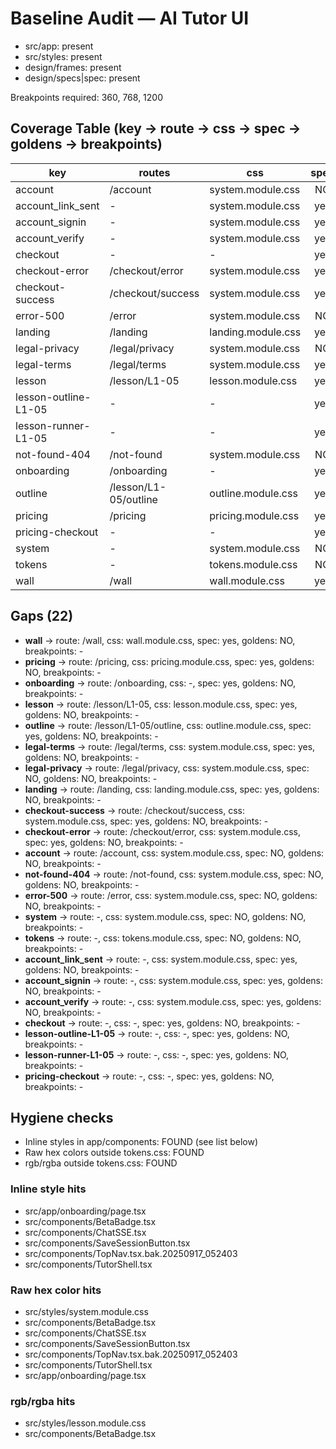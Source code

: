 # Baseline Audit — AI Tutor UI

- src/app: present
- src/styles: present
- design/frames: present
- design/specs|spec: present

Breakpoints required: 360, 768, 1200

## Coverage Table (key → route → css → spec → goldens → breakpoints)

| key | routes | css | spec | goldens | breakpoints |
|---|---|---|:---:|:---:|---|
| account | /account | system.module.css | NO | NO | - |
| account_link_sent | - | system.module.css | yes | NO | - |
| account_signin | - | system.module.css | yes | NO | - |
| account_verify | - | system.module.css | yes | NO | - |
| checkout | - | - | yes | NO | - |
| checkout-error | /checkout/error | system.module.css | yes | NO | - |
| checkout-success | /checkout/success | system.module.css | yes | NO | - |
| error-500 | /error | system.module.css | NO | NO | - |
| landing | /landing | landing.module.css | yes | NO | - |
| legal-privacy | /legal/privacy | system.module.css | NO | NO | - |
| legal-terms | /legal/terms | system.module.css | yes | NO | - |
| lesson | /lesson/L1-05 | lesson.module.css | yes | NO | - |
| lesson-outline-L1-05 | - | - | yes | NO | - |
| lesson-runner-L1-05 | - | - | yes | NO | - |
| not-found-404 | /not-found | system.module.css | NO | NO | - |
| onboarding | /onboarding | - | yes | NO | - |
| outline | /lesson/L1-05/outline | outline.module.css | yes | NO | - |
| pricing | /pricing | pricing.module.css | yes | NO | - |
| pricing-checkout | - | - | yes | NO | - |
| system | - | system.module.css | NO | NO | - |
| tokens | - | tokens.module.css | NO | NO | - |
| wall | /wall | wall.module.css | yes | NO | - |

## Gaps (22)
- **wall** → route: /wall, css: wall.module.css, spec: yes, goldens: NO, breakpoints: -
- **pricing** → route: /pricing, css: pricing.module.css, spec: yes, goldens: NO, breakpoints: -
- **onboarding** → route: /onboarding, css: -, spec: yes, goldens: NO, breakpoints: -
- **lesson** → route: /lesson/L1-05, css: lesson.module.css, spec: yes, goldens: NO, breakpoints: -
- **outline** → route: /lesson/L1-05/outline, css: outline.module.css, spec: yes, goldens: NO, breakpoints: -
- **legal-terms** → route: /legal/terms, css: system.module.css, spec: yes, goldens: NO, breakpoints: -
- **legal-privacy** → route: /legal/privacy, css: system.module.css, spec: NO, goldens: NO, breakpoints: -
- **landing** → route: /landing, css: landing.module.css, spec: yes, goldens: NO, breakpoints: -
- **checkout-success** → route: /checkout/success, css: system.module.css, spec: yes, goldens: NO, breakpoints: -
- **checkout-error** → route: /checkout/error, css: system.module.css, spec: yes, goldens: NO, breakpoints: -
- **account** → route: /account, css: system.module.css, spec: NO, goldens: NO, breakpoints: -
- **not-found-404** → route: /not-found, css: system.module.css, spec: NO, goldens: NO, breakpoints: -
- **error-500** → route: /error, css: system.module.css, spec: NO, goldens: NO, breakpoints: -
- **system** → route: -, css: system.module.css, spec: NO, goldens: NO, breakpoints: -
- **tokens** → route: -, css: tokens.module.css, spec: NO, goldens: NO, breakpoints: -
- **account_link_sent** → route: -, css: system.module.css, spec: yes, goldens: NO, breakpoints: -
- **account_signin** → route: -, css: system.module.css, spec: yes, goldens: NO, breakpoints: -
- **account_verify** → route: -, css: system.module.css, spec: yes, goldens: NO, breakpoints: -
- **checkout** → route: -, css: -, spec: yes, goldens: NO, breakpoints: -
- **lesson-outline-L1-05** → route: -, css: -, spec: yes, goldens: NO, breakpoints: -
- **lesson-runner-L1-05** → route: -, css: -, spec: yes, goldens: NO, breakpoints: -
- **pricing-checkout** → route: -, css: -, spec: yes, goldens: NO, breakpoints: -

## Hygiene checks
- Inline styles in app/components: FOUND (see list below)
- Raw hex colors outside tokens.css: FOUND
- rgb/rgba outside tokens.css: FOUND

### Inline style hits
- src/app/onboarding/page.tsx
- src/components/BetaBadge.tsx
- src/components/ChatSSE.tsx
- src/components/SaveSessionButton.tsx
- src/components/TopNav.tsx.bak.20250917_052403
- src/components/TutorShell.tsx

### Raw hex color hits
- src/styles/system.module.css
- src/components/BetaBadge.tsx
- src/components/ChatSSE.tsx
- src/components/SaveSessionButton.tsx
- src/components/TopNav.tsx.bak.20250917_052403
- src/components/TutorShell.tsx
- src/app/onboarding/page.tsx

### rgb/rgba hits
- src/styles/lesson.module.css
- src/components/BetaBadge.tsx
